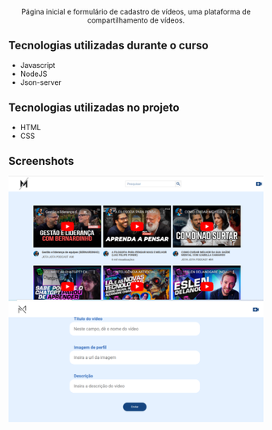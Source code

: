 <p align="center">Página inicial e formulário de cadastro de vídeos, uma plataforma de compartilhamento de vídeos.</p>

## Tecnologias utilizadas durante o curso
* Javascript
* NodeJS
* Json-server

## Tecnologias utilizadas no projeto
* HTML
* CSS

## Screenshots
![Screenshot da tela inicial](img/telaInicialPlay.PNG)
![Screenshot da tela do formulário](img/cadastroPlay.PNG)
